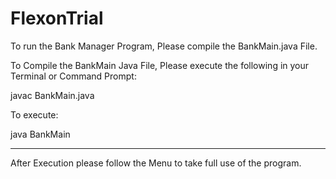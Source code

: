 # FlexonTrial
To run the Bank Manager Program, Please compile the BankMain.java File.

To Compile the BankMain Java File, Please execute the following in your Terminal or Command Prompt:

javac BankMain.java

To execute:

java BankMain

--------------------------------------------------------------------
 After Execution please follow the Menu to take full use of the program.

